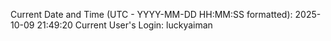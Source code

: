 Current Date and Time (UTC - YYYY-MM-DD HH:MM:SS formatted): 2025-10-09 21:49:20
Current User's Login: luckyaiman
